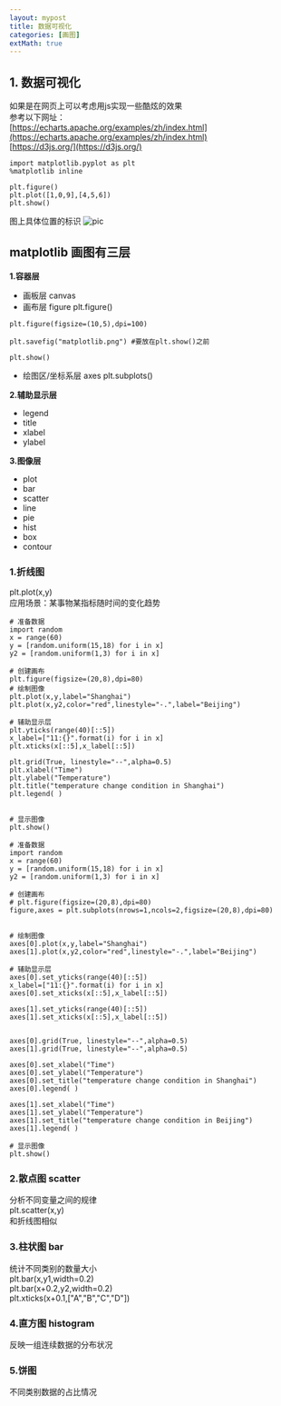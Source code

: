 ```yaml
---
layout: mypost
title: 数据可视化
categories: [画图]
extMath: true
---
```


## 1. 数据可视化
如果是在网页上可以考虑用js实现一些酷炫的效果  
参考以下网址：  
[https://echarts.apache.org/examples/zh/index.html](https://echarts.apache.org/examples/zh/index.html)  
[https://d3js.org/](https://d3js.org/)  

```
import matplotlib.pyplot as plt
%matplotlib inline
```
```
plt.figure()
plt.plot([1,0,9],[4,5,6])
plt.show()
```
图上具体位置的标识
![pic](matplotlib.png)

## matplotlib 画图有三层
**1.容器层**
- 画板层 canvas
- 画布层 figure plt.figure()  

```
plt.figure(figsize=(10,5),dpi=100)

plt.savefig("matplotlib.png") #要放在plt.show()之前

plt.show()
```
- 绘图区/坐标系层 axes plt.subplots()  

**2.辅助显示层**
- legend
- title
- xlabel
- ylabel

**3.图像层**
- plot
- bar
- scatter
- line
- pie
- hist
- box
- contour

### 1.折线图
plt.plot(x,y)  
应用场景：某事物某指标随时间的变化趋势

```
# 准备数据
import random
x = range(60)
y = [random.uniform(15,18) for i in x]
y2 = [random.uniform(1,3) for i in x]

# 创建画布
plt.figure(figsize=(20,8),dpi=80)
# 绘制图像
plt.plot(x,y,label="Shanghai")
plt.plot(x,y2,color="red",linestyle="-.",label="Beijing")

# 辅助显示层
plt.yticks(range(40)[::5])
x_label=["11:{}".format(i) for i in x]
plt.xticks(x[::5],x_label[::5])

plt.grid(True, linestyle="--",alpha=0.5)
plt.xlabel("Time")
plt.ylabel("Temperature")
plt.title("temperature change condition in Shanghai")
plt.legend( )


# 显示图像
plt.show()

```
```
# 准备数据
import random
x = range(60)
y = [random.uniform(15,18) for i in x]
y2 = [random.uniform(1,3) for i in x]

# 创建画布
# plt.figure(figsize=(20,8),dpi=80)
figure,axes = plt.subplots(nrows=1,ncols=2,figsize=(20,8),dpi=80)


# 绘制图像
axes[0].plot(x,y,label="Shanghai")
axes[1].plot(x,y2,color="red",linestyle="-.",label="Beijing")

# 辅助显示层
axes[0].set_yticks(range(40)[::5])
x_label=["11:{}".format(i) for i in x]
axes[0].set_xticks(x[::5],x_label[::5])

axes[1].set_yticks(range(40)[::5])
axes[1].set_xticks(x[::5],x_label[::5])


axes[0].grid(True, linestyle="--",alpha=0.5)
axes[1].grid(True, linestyle="--",alpha=0.5)

axes[0].set_xlabel("Time")
axes[0].set_ylabel("Temperature")
axes[0].set_title("temperature change condition in Shanghai")
axes[0].legend( )

axes[1].set_xlabel("Time")
axes[1].set_ylabel("Temperature")
axes[1].set_title("temperature change condition in Beijing")
axes[1].legend( )

# 显示图像
plt.show()
```


### 2.散点图 scatter
分析不同变量之间的规律    
plt.scatter(x,y)    
和折线图相似  

### 3.柱状图 bar
统计不同类别的数量大小  
plt.bar(x,y1,width=0.2)  
plt.bar(x+0.2,y2,width=0.2)  
plt.xticks(x+0.1,["A","B","C","D"])  


### 4.直方图 histogram
反映一组连续数据的分布状况


### 5.饼图
不同类别数据的占比情况